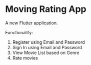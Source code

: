 # Moving Rating App

A new Flutter application.

Functionality:
1. Register using Email and Password
2. Sign In using Email and Password
3. View Movie List based on Genre
4. Rate movies


